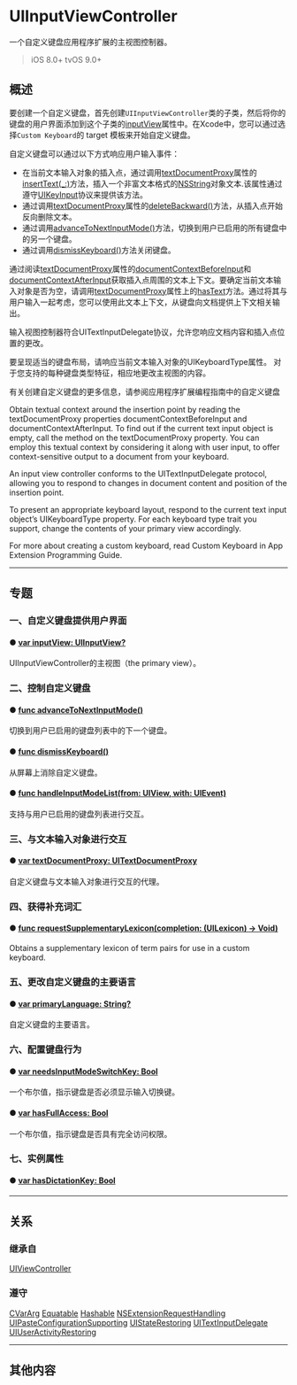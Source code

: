 # UIInputViewController

一个自定义键盘应用程序扩展的主视图控制器。

> iOS 8.0+
> tvOS 9.0+

## 概述

要创建一个自定义键盘，首先创建`UIInputViewController`类的子类，然后将你的键盘的用户界面添加到这个子类的[inputView]()属性中。在Xcode中，您可以通过选择`Custom Keyboard`的 target 模板来开始自定义键盘。

自定义键盘可以通过以下方式响应用户输入事件：

* 在当前文本输入对象的插入点，通过调用[textDocumentProxy]()属性的[insertText(_:)]()方法，插入一个非富文本格式的[NSString]()对象文本.该属性通过遵守[UIKeyInput]()协议来提供该方法。
* 通过调用[textDocumentProxy]()属性的[deleteBackward()]()方法，从插入点开始反向删除文本。
* 通过调用[advanceToNextInputMode()]()方法，切换到用户已启用的所有键盘中的另一个键盘。
* 通过调用[dismissKeyboard()]()方法关闭键盘。

通过阅读[textDocumentProxy]()属性的[documentContextBeforeInput]()和[documentContextAfterInput]()获取插入点周围的文本上下文。要确定当前文本输入对象是否为空，请调用[textDocumentProxy]()属性上的[hasText]()方法。通过将其与用户输入一起考虑，您可以使用此文本上下文，从键盘向文档提供上下文相关输出。

输入视图控制器符合UITextInputDelegate协议，允许您响应文档内容和插入点位置的更改。

要呈现适当的键盘布局，请响应当前文本输入对象的UIKeyboardType属性。 对于您支持的每种键盘类型特征，相应地更改主视图的内容。

有关创建自定义键盘的更多信息，请参阅应用程序扩展编程指南中的自定义键盘

Obtain textual context around the insertion point by reading the textDocumentProxy properties documentContextBeforeInput and documentContextAfterInput. To find out if the current text input object is empty, call the  method on the textDocumentProxy property. You can employ this textual context by considering it along with user input, to offer context-sensitive output to a document from your keyboard.

An input view controller conforms to the UITextInputDelegate protocol, allowing you to respond to changes in document content and position of the insertion point.

To present an appropriate keyboard layout, respond to the current text input object’s UIKeyboardType property. For each keyboard type trait you support, change the contents of your primary view accordingly.

For more about creating a custom keyboard, read Custom Keyboard in App Extension Programming Guide.

---
## 专题

### 一、自定义键盘提供用户界面

#### ● [var inputView: UIInputView?]()

UIInputViewController的主视图（the primary view）。

### 二、控制自定义键盘

#### ● [func advanceToNextInputMode()]()

切换到用户已启用的键盘列表中的下一个键盘。

#### ● [func dismissKeyboard()]()

从屏幕上消除自定义键盘。

#### ● [func handleInputModeList(from: UIView, with: UIEvent)]()

支持与用户已启用的键盘列表进行交互。

### 三、与文本输入对象进行交互

#### ● [var textDocumentProxy: UITextDocumentProxy]()

自定义键盘与文本输入对象进行交互的代理。

### 四、获得补充词汇

#### ● [func requestSupplementaryLexicon(completion: (UILexicon) -> Void)]()

Obtains a supplementary lexicon of term pairs for use in a custom keyboard.

### 五、更改自定义键盘的主要语言

#### ● [var primaryLanguage: String?]()

自定义键盘的主要语言。

### 六、配置键盘行为

#### ● [var needsInputModeSwitchKey: Bool]()

一个布尔值，指示键盘是否必须显示输入切换键。

#### ● [var hasFullAccess: Bool]()

一个布尔值，指示键盘是否具有完全访问权限。

### 七、实例属性

#### ● [var hasDictationKey: Bool]()

---

## 关系

### 继承自

[UIViewController]()

### 遵守

[CVarArg]()
[Equatable]()
[Hashable]()
[NSExtensionRequestHandling]()
[UIPasteConfigurationSupporting]()
[UIStateRestoring]()
[UITextInputDelegate]()
[UIUserActivityRestoring]()

---
## 其他内容